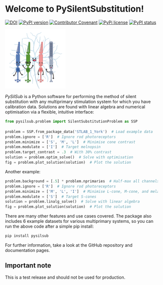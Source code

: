 Welcome to PySilentSubstitution!
================================



[![DOI](https://zenodo.org/badge/390693759.svg)](https://zenodo.org/badge/latestdoi/390693759) [![PyPI version](https://badge.fury.io/py/pysilsub.svg)](https://badge.fury.io/py/pysilsub) [![Contributor Covenant](https://img.shields.io/badge/Contributor%20Covenant-2.0-4baaaa.svg)](./CODE_OF_CONDUCT.md)  [![PyPi license](https://badgen.net/pypi/license/pip/)](https://pypi.com/project/pip/) [![PyPI status](https://img.shields.io/pypi/status/ansicolortags.svg)](https://pypi.python.org/pypi/ansicolortags/) 

<img src="https://github.com/PySilentSubstitution/pysilsub/blob/main/logo/photoreceptor_characters.png?raw=True" alt="photoreceptor-characters" width="200"/>

*PySilSub* is a Python software for performing the method of silent substitution with any multiprimary stimulation system for which you have calibration data. Solutions are found with linear algebra and numerical optimisation via a flexible, intuitive interface:
```Python
from pysilsub.problem import SilentSubstitutionProblem as SSP

problem = SSP.from_package_data('STLAB_1_York')  # Load example data
problem.ignore = ['R']  # Ignore rod photoreceptors
problem.minimize = ['S', 'M', 'L']  # Minimise cone contrast
problem.modulate = ['I']  # Target melnopsin
problem.target_contrast = .3  # With 30% contrast 
solution = problem.optim_solve()  # Solve with optimisation
fig = problem.plot_solution(solution)  # Plot the solution
```

Another example: 

```Python
problem.background = [.5] * problem.nprimaries  # Half-max all channels
problem.ignore = ['R']  # Ignore rod photoreceptors
problem.minimize = ['M', 'L', 'I']  # Minimise L-cone, M-cone, and melanopsin
problem.modulate = ['S']  # Target S-cones
solution = problem.linalg_solve()  # Solve with linear algebra
fig = problem.plot_solution(solution)  # Plot the solution
```

There are many other features and use cases covered. The package also includes 6 example datasets for various multiprimary systems, so you can run the above code after a simple pip install:

```bash
pip install pysilsub
```

For further information, take a look at the GitHub repository and documentation pages. 

Important note
--------------

This is a test release and should not be used for production.

